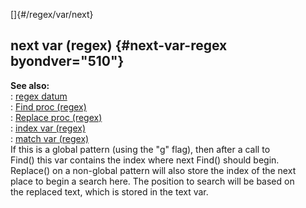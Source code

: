 []{#/regex/var/next}    
## next var (regex) {#next-var-regex byondver="510"}    
**See also:**    
:   [regex datum](ref/regex)    
:   [Find proc (regex)](ref/regex/proc/Find)    
:   [Replace proc (regex)](ref/regex/proc/Replace)    
:   [index var (regex)](ref/regex/var/index)    
:   [match var (regex)](ref/regex/var/match)    
If this is a global pattern (using the \"g\" flag), then after a call to    
Find() this var contains the index where next Find() should begin.    
Replace() on a non-global pattern will also store the index of the next    
place to begin a search here. The position to search will be based on    
the replaced text, which is stored in the text var.  